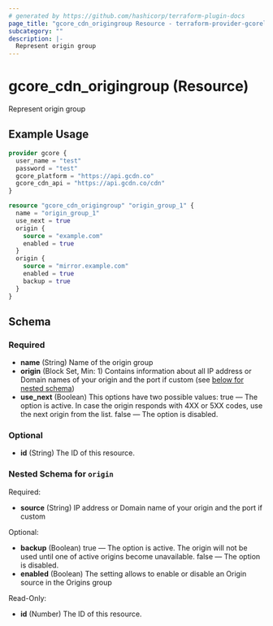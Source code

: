 ```yaml
---
# generated by https://github.com/hashicorp/terraform-plugin-docs
page_title: "gcore_cdn_origingroup Resource - terraform-provider-gcorelabs"
subcategory: ""
description: |-
  Represent origin group
---
```


# gcore_cdn_origingroup (Resource)

Represent origin group

## Example Usage

```terraform
provider gcore {
  user_name = "test"
  password = "test"
  gcore_platform = "https://api.gcdn.co"
  gcore_cdn_api = "https://api.gcdn.co/cdn"
}

resource "gcore_cdn_origingroup" "origin_group_1" {
  name = "origin_group_1"
  use_next = true
  origin {
    source = "example.com"
    enabled = true
  }
  origin {
    source = "mirror.example.com"
    enabled = true
    backup = true
  }
}
```

<!-- schema generated by tfplugindocs -->
## Schema

### Required

- **name** (String) Name of the origin group
- **origin** (Block Set, Min: 1) Contains information about all IP address or Domain names of your origin and the port if custom (see [below for nested schema](#nestedblock--origin))
- **use_next** (Boolean) This options have two possible values: true — The option is active. In case the origin responds with 4XX or 5XX codes, use the next origin from the list. false — The option is disabled.

### Optional

- **id** (String) The ID of this resource.

<a id="nestedblock--origin"></a>
### Nested Schema for `origin`

Required:

- **source** (String) IP address or Domain name of your origin and the port if custom

Optional:

- **backup** (Boolean) true — The option is active. The origin will not be used until one of active origins become unavailable. false — The option is disabled.
- **enabled** (Boolean) The setting allows to enable or disable an Origin source in the Origins group

Read-Only:

- **id** (Number) The ID of this resource.


